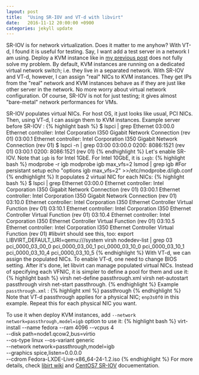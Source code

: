 ```yaml
---
layout: post
title:  "Using SR-IOV and VT-d with libvirt"
date:   2016-11-12 20:00:00 +0900
categories: jekyll update
---
```

SR-IOV is for network virtualization. Does it matter to me anyhow? With VT-d, I found it is useful for testing. Say, I want add a test server in a network I am using. Deploy a KVM instance like in [my previous post](https://jihuni.github.io/jekyll/update/2016/10/07/using-libvird-as-non-root-user.html) does not fully solve my problem. By default, KVM instances are running on a dedicated virtual network switch; i.e. they live in a separated network. With SR-IOV and VT-d, however, I can assign "real" NICs to KVM instances. They get IPs from the "real" network and KVM instances behave as if they are just like other server in the network. No more worry about virtual network configuration. Of course, SR-IOV is not for just testing; it gives almost "bare-metal" network performances for VMs.

SR-IOV populates virtual NICs. For host OS, it just looks like usual, PCI NICs. Then, using VT-d, I can assign them to KVM instances. 
Example server before SR-IOV :
{% highlight bash %}
$ lspci | grep Ethernet
03:00.0 Ethernet controller: Intel Corporation I350 Gigabit Network Connection (rev 01)
03:00.1 Ethernet controller: Intel Corporation I350 Gigabit Network Connection (rev 01)
$ lspci -n | grep 03:00
03:00.0 0200: 8086:1521 (rev 01)
03:00.1 0200: 8086:1521 (rev 01)
{% endhighlight %}
Let's enable SR-IOV. Note that `igb` is for Intel 1GbE. For Intel 10GbE, it is `ixgb`:
{% highlight bash %}
modprobe -r igb
modprobe igb max_vfs=2
lsmod | grep igb
#For persistant setup
echo "options igb max_vfs=2" >>/etc/modprobe.d/igb.conf
{% endhighlight %}
It populates 2 virtual NIC for each NICs:
{% highlight bash %}
$ lspci | grep Ethernet
03:00.0 Ethernet controller: Intel Corporation I350 Gigabit Network Connection (rev 01)
03:00.1 Ethernet controller: Intel Corporation I350 Gigabit Network Connection (rev 01)
03:10.0 Ethernet controller: Intel Corporation I350 Ethernet Controller Virtual Function (rev 01)
03:10.1 Ethernet controller: Intel Corporation I350 Ethernet Controller Virtual Function (rev 01)
03:10.4 Ethernet controller: Intel Corporation I350 Ethernet Controller Virtual Function (rev 01)
03:10.5 Ethernet controller: Intel Corporation I350 Ethernet Controller Virtual Function (rev 01)
#libvirt should see this, too:
export LIBVIRT_DEFAULT_URI=qemu:///system
virsh nodedev-list | grep 03
pci_0000_03_00_0
pci_0000_03_00_1
pci_0000_03_10_0
pci_0000_03_10_1
pci_0000_03_10_4
pci_0000_03_10_5
{% endhighlight %}
With VT-d, we can assign the populated NICs. To enable VT-d, one need to change BIOS setting. After it's done, let libvirt can manage populated virtual NICs. Instead of specifying each VFNIC, it is simpler to define a pool for them and use it:
{% highlight bash %}
virsh net-define passthrough.xml
virsh net-autostart passthrough
virsh net-start passthrough.
{% endhighlight %}
Example `passthrough.xml` :
{% highlight xml %}
<network>
  <name>passthrough</name>
  <forward mode='hostdev' managed='yes'>
    <pf dev='enp3s0f0'/>
  </forward>
</network>
{% endhighlight %}
Note that VT-d passthrough applies for a physical NIC; `enp3s0f0` in this example. Repeat this for each physical NIC you want. 

To use it when deploy KVM instances, add `--network network=passthrough,model=igb` option to use it:
{% highlight bash %}
virt-install --name fedora --ram 4096 --vcpus 4 \
    --disk path=node1.qcow2,bus=virtio \
    --os-type linux --os-variant generic \
    --network network=passthrough,model=igb \
    --graphics spice,listen=0.0.0.0 \
    --cdrom Fedora-LXDE-Live-x86_64-24-1.2.iso
{% endhighlight %}
For more details, check [libirt wiki](http://wiki.libvirt.org/page/Networking#Assignment_from_a_pool_of_SRIOV_VFs_in_a_libvirt_.3Cnetwork.3E_definition) and [CentOS7 SR-IOV](https://access.redhat.com/documentation/en-US/Red_Hat_Enterprise_Linux/7/html/Virtualization_Deployment_and_Administration_Guide/sect-SR_IOV-Using_SR_IOV.html) docuementation.


